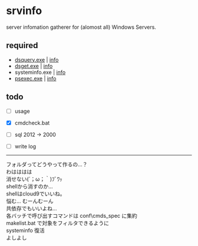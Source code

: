 srvinfo
=======
server infomation gatherer for (alomost all) Windows Servers.

required
---
* [dsquery.exe](https://www.google.co.jp/search?q=dsquery.exe) | [info](http://technet.microsoft.com/en-us/library/cc732952%28v=ws.10%29.aspx)
* [dsget.exe](https://www.google.co.jp/search?q=dsget.exe) | [info](http://technet.microsoft.com/en-us/library/cc755162%28v=ws.10%29.aspx)
* systeminfo.exe | [info](http://technet.microsoft.com/en-us/library/bb491007.aspx)  
* [psexec.exe](https://www.google.co.jp/search?q=psexec.exe) | [info](http://technet.microsoft.com/en-us/sysinternals/bb897553.aspx)  

todo
---
- [ ] usage
- [x] cmdcheck.bat
- [ ] sql 2012 -> 2000
- [ ] write log


- - - 
フォルダってどうやって作るの…？  
わはははは  
消せない(´；ω；｀)ﾌﾞﾜｯ  
shellから消すのか…  
shellはcloud9でいいね。  
悩む… むーんむーん  
共依存でもいいよね…  
各バッチで呼び出すコマンドは conf\cmds_spec に集約  
makelist.bat で対象をフィルタできるように  
systeminfo 復活  
よしよし  
